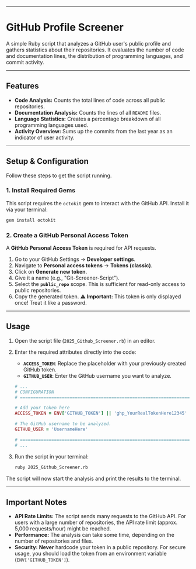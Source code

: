 -----

# GitHub Profile Screener

A simple Ruby script that analyzes a GitHub user's public profile and gathers statistics about their repositories. It evaluates the number of code and documentation lines, the distribution of programming languages, and commit activity.

-----

## Features

  * **Code Analysis:** Counts the total lines of code across all public repositories.
  * **Documentation Analysis:** Counts the lines of all `README` files.
  * **Language Statistics:** Creates a percentage breakdown of all programming languages used.
  * **Activity Overview:** Sums up the commits from the last year as an indicator of user activity.

-----

## Setup & Configuration

Follow these steps to get the script running.

### 1\. Install Required Gems

This script requires the `octokit` gem to interact with the GitHub API. Install it via your terminal:

```bash
gem install octokit
```

### 2\. Create a GitHub Personal Access Token

A **GitHub Personal Access Token** is required for API requests.

1.  Go to your GitHub Settings → **Developer settings**.
2.  Navigate to **Personal access tokens** → **Tokens (classic)**.
3.  Click on **Generate new token**.
4.  Give it a name (e.g., "Git-Screener-Script").
5.  Select the **`public_repo`** scope. This is sufficient for read-only access to public repositories.
6.  Copy the generated token. **⚠️ Important:** This token is only displayed once\! Treat it like a password.

-----

## Usage

1.  Open the script file (`2025_Github_Screener.rb`) in an editor.

2.  Enter the required attributes directly into the code:

      * **`ACCESS_TOKEN`**: Replace the placeholder with your previously created GitHub token.
      * **`GITHUB_USER`**: Enter the GitHub username you want to analyze.

    <!-- end list -->

    ```ruby
    # ...
    # CONFIGURATION
    # ===================================================================

    # Add your token here
    ACCESS_TOKEN = ENV['GITHUB_TOKEN'] || 'ghp_YourRealTokenHere12345'

    # The GitHub username to be analyzed.
    GITHUB_USER = 'UsernameHere'

    # ===================================================================
    # ...
    ```

3.  Run the script in your terminal:

    ```bash
    ruby 2025_Github_Screener.rb
    ```

The script will now start the analysis and print the results to the terminal.

-----

## Important Notes

  * **API Rate Limits:** The script sends many requests to the GitHub API. For users with a large number of repositories, the API rate limit (approx. 5,000 requests/hour) might be reached.
  * **Performance:** The analysis can take some time, depending on the number of repositories and files.
  * **Security:** **Never** hardcode your token in a public repository. For secure usage, you should load the token from an environment variable (`ENV['GITHUB_TOKEN']`).
